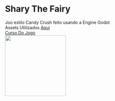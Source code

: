 # Shary The Fairy
Joo estilo Candy Crush feito usando a Engine Godot</br>
Assets Utilizados <a href="https://www.gamedevmarket.net/asset/shary-the-fairy-match-3-game-kit-4700/">Aqui</a></br>
<a href="https://www.udemy.com/course/criacao-de-jogos-para-android-curso-completo/">Curso Do Jogo</a></br>
<img src="https://cdn.gamedevmarket.net/wp-content/uploads/20191203201946/7bee48ae69f047ea66a78cc181000a62a43fbe53.jpg" width="200">
